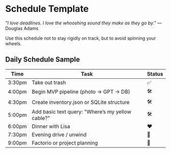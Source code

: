 # Schedule Template

_"I love deadlines. I love the whooshing sound they make as they go by."_
— Douglas Adams

Use this schedule not to stay rigidly on track, but to avoid spinning your wheels.

## Daily Schedule Sample

| Time     | Task                                                 | Status |
|----------|------------------------------------------------------|--------|
| 3:30pm   | Take out trash                                       | ✅     |
| 4:00pm   | Begin MVP pipeline (photo -> GPT -> DB)             | 🛠️     |
| 4:30pm   | Create inventory.json or SQLite structure            | 🛠️     |
| 5:00pm   | Add basic text query: "Where’s my yellow cable?"     | 🛠️     |
| 6:00pm   | Dinner with Lisa                                      | ❤️     |
| 7:30pm   | Evening drive / unwind                                | 🧃     |
| 9:00pm   | Factorio or project planning                          | 🚀     |
